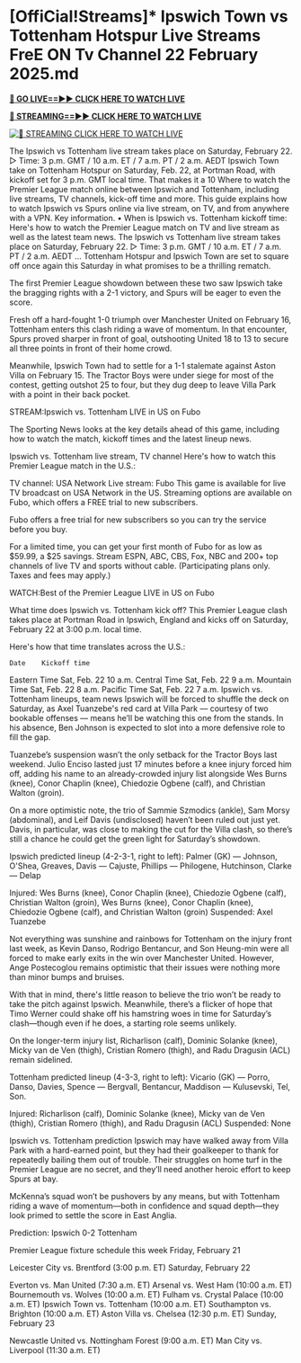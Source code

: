# [OffiCial!Streams]* Ipswich Town vs Tottenham Hotspur Live Streams FreE ON Tv Channel 22 February 2025.md

**[🔴 GO LIVE==►► CLICK HERE TO WATCH LIVE](https://sushi-hour.blogspot.com/2025/02/soccer.html)**

**[🔴 STREAMING==►► CLICK HERE TO WATCH LIVE](https://sushi-hour.blogspot.com/2025/02/soccer.html)**

[![🔴 STREAMING CLICK HERE TO WATCH LIVE](https://blogger.googleusercontent.com/img/b/R29vZ2xl/AVvXsEiRpcxFFZMMTQJrucbc7W_PpOeHAAvL7i57WfnM-mI5TuD1e0jdacmEjLoYHYoR-T8sPzooCOApq6mHdX6ieT1MIGDBOap5u0G8q3ANgYrorrNaog8orgjYtsXbFb8OLatZD8ebcbbYw5GEpWMqCalvfjLnjOyPGpCWy03E7xe53v8rLkfpGce8TW2TJ4SV/s320/szxdcfgvbjnk.gif)](https://sushi-hour.blogspot.com/2025/02/soccer.html)

The Ipswich vs Tottenham live stream takes place on Saturday, February 22. ▻ Time: 3 p.m. GMT / 10 a.m. ET / 7 a.m. PT / 2 a.m. AEDT
Ipswich Town take on Tottenham Hotspur on Saturday, Feb. 22, at Portman Road, with kickoff set for 3 p.m. GMT local time. That makes it a 10
Where to watch the Premier League match online between Ipswich and Tottenham, including live streams, TV channels, kick-off time and more.
This guide explains how to watch Ipswich vs Spurs online via live stream, on TV, and from anywhere with a VPN. Key information. • When is
Ipswich vs. Tottenham kickoff time: Here's how to watch the Premier League match on TV and live stream as well as the latest team news.
The Ipswich vs Tottenham live stream takes place on Saturday, February 22. ▻ Time: 3 p.m. GMT / 10 a.m. ET / 7 a.m. PT / 2 a.m. AEDT ...
Tottenham Hotspur and Ipswich Town are set to square off once again this Saturday in what promises to be a thrilling rematch.

The first Premier League showdown between these two saw Ipswich take the bragging rights with a 2-1 victory, and Spurs will be eager to even the score.

Fresh off a hard-fought 1-0 triumph over Manchester United on February 16, Tottenham enters this clash riding a wave of momentum. In that encounter, Spurs proved sharper in front of goal, outshooting United 18 to 13 to secure all three points in front of their home crowd.

Meanwhile, Ipswich Town had to settle for a 1-1 stalemate against Aston Villa on February 15. The Tractor Boys were under siege for most of the contest, getting outshot 25 to four, but they dug deep to leave Villa Park with a point in their back pocket.


STREAM:Ipswich vs. Tottenham LIVE in US on Fubo

The Sporting News looks at the key details ahead of this game, including how to watch the match, kickoff times and the latest lineup news.

Ipswich vs. Tottenham live stream, TV channel
Here's how to watch this Premier League match in the U.S.:

TV channel: USA Network
Live stream: Fubo
This game is available for live TV broadcast on USA Network in the US. Streaming options are available on Fubo, which offers a FREE trial to new subscribers.


Fubo offers a free trial for new subscribers so you can try the service before you buy.

For a limited time, you can get your first month of Fubo for as low as $59.99, a $25 savings. Stream ESPN, ABC, CBS, Fox, NBC and 200+ top channels of live TV and sports without cable. (Participating plans only. Taxes and fees may apply.)


WATCH:Best of the Premier League LIVE in US on Fubo

What time does Ipswich vs. Tottenham kick off?
This Premier League clash takes place at Portman Road in Ipswich, England and kicks off on Saturday, February 22 at 3:00 p.m. local time.

Here's how that time translates across the U.S.:

 	Date	Kickoff time
Eastern Time	Sat, Feb. 22	10 a.m.
Central Time	Sat, Feb. 22	9 a.m.
Mountain Time	Sat, Feb. 22	8 a.m.
Pacific Time	Sat, Feb. 22	7 a.m.
Ipswich vs. Tottenham lineups, team news
Ipswich will be forced to shuffle the deck on Saturday, as Axel Tuanzebe's red card at Villa Park — courtesy of two bookable offenses — means he’ll be watching this one from the stands. In his absence, Ben Johnson is expected to slot into a more defensive role to fill the gap.

Tuanzebe’s suspension wasn’t the only setback for the Tractor Boys last weekend. Julio Enciso lasted just 17 minutes before a knee injury forced him off, adding his name to an already-crowded injury list alongside Wes Burns (knee), Conor Chaplin (knee), Chiedozie Ogbene (calf), and Christian Walton (groin).

On a more optimistic note, the trio of Sammie Szmodics (ankle), Sam Morsy (abdominal), and Leif Davis (undisclosed) haven’t been ruled out just yet. Davis, in particular, was close to making the cut for the Villa clash, so there’s still a chance he could get the green light for Saturday’s showdown.

Ipswich predicted lineup (4-2-3-1, right to left): Palmer (GK) — Johnson, O'Shea, Greaves, Davis — Cajuste, Phillips — Philogene, Hutchinson, Clarke — Delap

Injured: Wes Burns (knee), Conor Chaplin (knee), Chiedozie Ogbene (calf), Christian Walton (groin), Wes Burns (knee), Conor Chaplin (knee), Chiedozie Ogbene (calf), and Christian Walton (groin)
Suspended: Axel Tuanzebe

Not everything was sunshine and rainbows for Tottenham on the injury front last week, as Kevin Danso, Rodrigo Bentancur, and Son Heung-min were all forced to make early exits in the win over Manchester United. However, Ange Postecoglou remains optimistic that their issues were nothing more than minor bumps and bruises.


With that in mind, there's little reason to believe the trio won’t be ready to take the pitch against Ipswich. Meanwhile, there’s a flicker of hope that Timo Werner could shake off his hamstring woes in time for Saturday’s clash—though even if he does, a starting role seems unlikely.

On the longer-term injury list, Richarlison (calf), Dominic Solanke (knee), Micky van de Ven (thigh), Cristian Romero (thigh), and Radu Dragusin (ACL) remain sidelined.

Tottenham predicted lineup (4-3-3, right to left): Vicario (GK) — Porro, Danso, Davies, Spence — Bergvall, Bentancur, Maddison — Kulusevski, Tel, Son.

Injured: Richarlison (calf), Dominic Solanke (knee), Micky van de Ven (thigh), Cristian Romero (thigh), and Radu Dragusin (ACL)
Suspended: None

Ipswich vs. Tottenham prediction
Ipswich may have walked away from Villa Park with a hard-earned point, but they had their goalkeeper to thank for repeatedly bailing them out of trouble. Their struggles on home turf in the Premier League are no secret, and they’ll need another heroic effort to keep Spurs at bay.

McKenna’s squad won’t be pushovers by any means, but with Tottenham riding a wave of momentum—both in confidence and squad depth—they look primed to settle the score in East Anglia.

Prediction: Ipswich 0-2 Tottenham

Premier League fixture schedule this week
Friday, February 21

Leicester City vs. Brentford (3:00 p.m. ET)
Saturday, February 22

Everton vs. Man United (7:30 a.m. ET)
Arsenal vs. West Ham (10:00 a.m. ET)
Bournemouth vs. Wolves (10:00 a.m. ET)
Fulham vs. Crystal Palace (10:00 a.m. ET)
Ipswich Town vs. Tottenham (10:00 a.m. ET)
Southampton vs. Brighton (10:00 a.m. ET)
Aston Villa vs. Chelsea (12:30 p.m. ET)
Sunday, February 23

Newcastle United vs. Nottingham Forest (9:00 a.m. ET)
Man City vs. Liverpool (11:30 a.m. ET)
